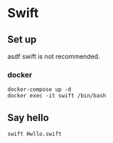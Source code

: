 # Swift

## Set up

asdf swift is not recommended.

### docker

```shell
docker-compose up -d
docker exec -it swift /bin/bash
```

## Say hello

```shell
swift Hwllo.swift
```
